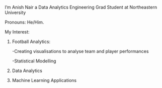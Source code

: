 I’m Anish Nair a Data Analytics Engineering Grad Student at Northeastern University

Pronouns: He/Him.

My Interest:

1) Football Analytics:

    -Creating visualisations to analyse team and player performances

    -Statistical Modelling


2) Data Analytics


3) Machine Learning Applications






<!---
AniNair14/AniNair14 is a ✨ special ✨ repository because its `README.md` (this file) appears on your GitHub profile.
You can click the Preview link to take a look at your changes.
--->
